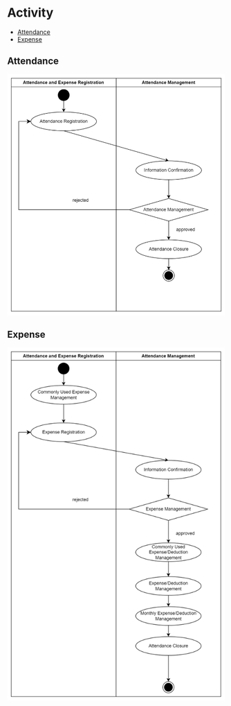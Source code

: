 # Activity<!-- omit in toc -->
- [Attendance](#attendance)
- [Expense](#expense)

## Attendance
![Project Logo](./image/Attendance-activity.drawio.png)

## Expense
![Project Logo](./image/Expense-activity.drawio.png)



